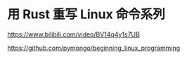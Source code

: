 # 用 Rust 重写 Linux 命令系列

https://www.bilibili.com/video/BV14q4y1s7UB

https://github.com/pymongo/beginning_linux_programming
